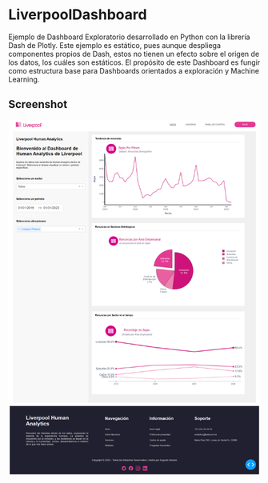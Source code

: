 # LiverpoolDashboard

Ejemplo de Dashboard Exploratorio desarrollado en Python con la librería Dash de Plotly. Este ejemplo es estático, pues aunque despliega componentes propios de Dash, estos no tienen un efecto sobre el origen de los datos, los cuáles son estáticos.
El propósito de este Dashboard es fungir como estructura base para Dashboards orientados a exploración y Machine Learning.

## Screenshot
![Screenshot](/screenshot/home-dashboard.png)